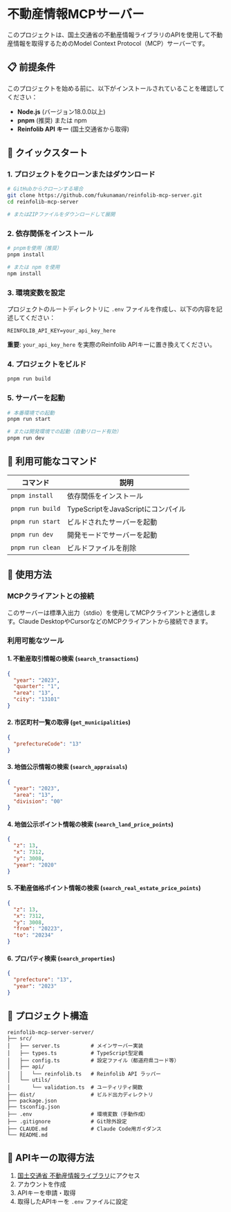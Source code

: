 # 不動産情報MCPサーバー

このプロジェクトは、国土交通省の不動産情報ライブラリのAPIを使用して不動産情報を取得するためのModel Context Protocol（MCP）サーバーです。

## 📋 前提条件

このプロジェクトを始める前に、以下がインストールされていることを確認してください：

- **Node.js** (バージョン18.0.0以上)
- **pnpm** (推奨) または npm
- **Reinfolib API キー** (国土交通省から取得)

## 🚀 クイックスタート

### 1. プロジェクトをクローンまたはダウンロード

```bash
# GitHubからクローンする場合
git clone https://github.com/fukunaman/reinfolib-mcp-server.git
cd reinfolib-mcp-server

# またはZIPファイルをダウンロードして展開
```

### 2. 依存関係をインストール

```bash
# pnpmを使用（推奨）
pnpm install

# または npm を使用
npm install
```

### 3. 環境変数を設定

プロジェクトのルートディレクトリに `.env` ファイルを作成し、以下の内容を記述してください：

```env
REINFOLIB_API_KEY=your_api_key_here
```

**重要**: `your_api_key_here` を実際のReinfolib APIキーに置き換えてください。

### 4. プロジェクトをビルド

```bash
pnpm run build
```

### 5. サーバーを起動

```bash
# 本番環境での起動
pnpm run start

# または開発環境での起動（自動リロード有効）
pnpm run dev
```

## 🔧 利用可能なコマンド

| コマンド | 説明 |
|---------|------|
| `pnpm install` | 依存関係をインストール |
| `pnpm run build` | TypeScriptをJavaScriptにコンパイル |
| `pnpm run start` | ビルドされたサーバーを起動 |
| `pnpm run dev` | 開発モードでサーバーを起動 |
| `pnpm run clean` | ビルドファイルを削除 |

## 📖 使用方法

### MCPクライアントとの接続

このサーバーは標準入出力（stdio）を使用してMCPクライアントと通信します。Claude DesktopやCursorなどのMCPクライアントから接続できます。

### 利用可能なツール

#### 1. 不動産取引情報の検索 (`search_transactions`)

```json
{
  "year": "2023",
  "quarter": "1",
  "area": "13",
  "city": "13101"
}
```

#### 2. 市区町村一覧の取得 (`get_municipalities`)

```json
{
  "prefectureCode": "13"
}
```

#### 3. 地価公示情報の検索 (`search_appraisals`)

```json
{
  "year": "2023",
  "area": "13",
  "division": "00"
}
```

#### 4. 地価公示ポイント情報の検索 (`search_land_price_points`)

```json
{
  "z": 13,
  "x": 7312,
  "y": 3008,
  "year": "2020"
}
```

#### 5. 不動産価格ポイント情報の検索 (`search_real_estate_price_points`)

```json
{
  "z": 13,
  "x": 7312,
  "y": 3008,
  "from": "20223",
  "to": "20234"
}
```

#### 6. プロパティ検索 (`search_properties`)

```json
{
  "prefecture": "13",
  "year": "2023"
}
```

## 📁 プロジェクト構造

```
reinfolib-mcp-server-server/
├── src/
│   ├── server.ts          # メインサーバー実装
│   ├── types.ts           # TypeScript型定義
│   ├── config.ts          # 設定ファイル（都道府県コード等）
│   ├── api/
│   │   └── reinfolib.ts   # Reinfolib API ラッパー
│   └── utils/
│       └── validation.ts  # ユーティリティ関数
├── dist/                  # ビルド出力ディレクトリ
├── package.json
├── tsconfig.json
├── .env                   # 環境変数（手動作成）
├── .gitignore             # Git除外設定
├── CLAUDE.md              # Claude Code用ガイダンス
└── README.md
```

## 🔑 APIキーの取得方法

1. [国土交通省 不動産情報ライブラリ](https://www.reinfolib.mlit.go.jp/)にアクセス
2. アカウントを作成
3. APIキーを申請・取得
4. 取得したAPIキーを `.env` ファイルに設定
